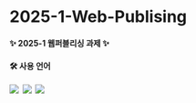 # 2025-1-Web-Publising
<strong> ✨ 2025-1 웹퍼블리싱 과제 ✨ <strong>

#### 🛠️ 사용 언어
<div>
  <img src="https://img.shields.io/badge/HTML5-E34F26?style=for-the-badge&logo=HTML5&logoColor=white">&nbsp
  <img src="https://img.shields.io/badge/CSS3-1572B6?style=for-the-badge&logo=CSS3&logoColor=white">&nbsp
  <img src="https://img.shields.io/badge/JavaScript-F7DF1E?style=for-the-badge&logo=JavaScript&logoColor=white">
